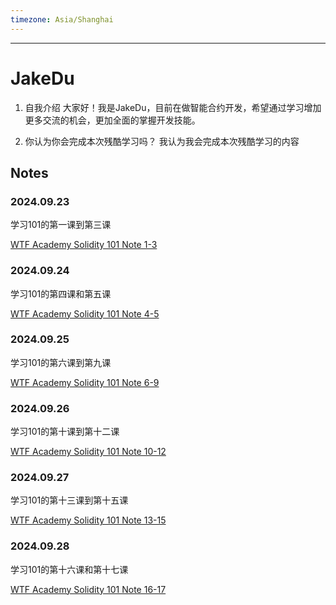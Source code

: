 ```yaml
---
timezone: Asia/Shanghai
---
```


---

# JakeDu

1. 自我介绍
  大家好！我是JakeDu，目前在做智能合约开发，希望通过学习增加更多交流的机会，更加全面的掌握开发技能。

2. 你认为你会完成本次残酷学习吗？
  我认为我会完成本次残酷学习的内容

## Notes

<!-- Content_START -->

### 2024.09.23

学习101的第一课到第三课

[WTF Academy Solidity 101 Note 1-3](/content/JakeDu/01.md)
<br>

### 2024.09.24
学习101的第四课和第五课

[WTF Academy Solidity 101 Note 4-5](/content/JakeDu/02.md)
<br>

### 2024.09.25

学习101的第六课到第九课

[WTF Academy Solidity 101 Note 6-9](/content/JakeDu/03.md)
<br>

### 2024.09.26

学习101的第十课到第十二课

[WTF Academy Solidity 101 Note 10-12](/content/JakeDu/04.md)
<br>

### 2024.09.27

学习101的第十三课到第十五课

[WTF Academy Solidity 101 Note 13-15](/content/JakeDu/05.md)
<br>

### 2024.09.28

学习101的第十六课和第十七课

[WTF Academy Solidity 101 Note 16-17](/content/JakeDu/06.md)
<br>

<!-- Content_END -->
